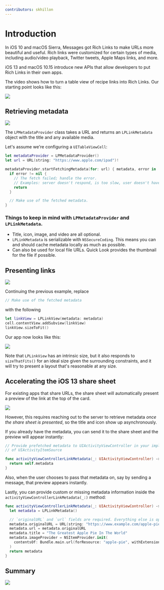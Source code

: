```yaml
---
contributors: skhillon
---
```


# Introduction
In iOS 10 and macOS Sierra, Messages got Rich Links to make URLs more beautiful and useful. Rich links were customized for certain types of media, including audio/video playback, Twitter tweets, Apple Maps links, and more.

iOS 13 and macOS 10.15 introduce new APIs that allow developers to put Rich Links in their own apps.

The video shows how to turn a table view of recipe links into Rich Links. Our starting point looks like this:

![][starting_point]

## Retrieving metadata
![][lp_metadata_diagram]

The `LPMetadataProvider` class takes a URL and returns an `LPLinkMetadata` object with the title and any available media.

Let's assume we're configuring a `UITableViewCell`:
```swift
let metadataProvider = LPMetadataProvider()
let url = URL(string: "https://www.apple.com/ipad")!

metadataProvider.startFetchingMetadata(for: url) { metadata, error in
  if error != nil {
    // The fetch failed; handle the error.
    // Examples: server doesn't respond, is too slow, user doesn't have network.
    return
  }

  // Make use of the fetched metadata.
}
```

### Things to keep in mind with `LPMetadataProvider` and `LPLinkMetadata`.
- Title, icon, image, and video are all optional.
- `LPLinkMetadata` is serializable with `NSSecureCoding`. This means you can and should cache metadata locally as much as possible.
- Can also be used for local file URLs. Quick Look provides the thumbnail for the file if possible.

## Presenting links
![][lp_link_view]

Continuing the previous example, replace

```swift
// Make use of the fetched metadata
```

with the following

```swift
let linkView = LPLinkView(metadata: metadata)
cell.contentView.addSubview(linkView)
linkView.sizeToFit()
```

Our app now looks like this:

![][rich_links]

Note that `LPLinkView` has an intrinsic size, but it also responds to `sizeThatFits()` for an ideal size given the surrounding constraints, and it will try to present a layout that's reasonable at any size.


## Accelerating the iOS 13 share sheet

For existing apps that share URLs, the share sheet will automatically present a preview of the link at the top of the card.

![][link_at_top]

However, this requires reaching out to the server to retrieve metadata *once the share sheet is presented*, so the title and icon show up asynchronously.

If you already have the metadata, you can send it to the share sheet and the preview will appear instantly:

```swift
// Provide prefetched metadata to UIActivityViewController in your implementation
// of UIActivityItemSource

func activityViewControllerLinkMetadata(_: UIActivityViewController) -> LPLinkMetadata? {
  return self.metadata
}
```

Also, when the user chooses to pass that metadata on, say by sending a message, that preview appears instantly.

Lastly, you can provide custom or missing metadata information inside the `activityViewControllerLinkMetadata(_:)` method:

```swift
func activityViewControllerLinkMetadata(_: UIActivityViewController) -> LPLinkMetadata? {
  let metadata = LPLinkMetadata()

  // `originalURL` and `url` fields are required. Everything else is optional.
  metadata.originalURL = URL(string: "https://www.example.com/apple-pie")
  metadata.url = metadata.originalURL
  metadata.title = "The Greatest Apple Pie In The World"
  metadata.imageProvider = NSItemProvider.init(
    contentsOf: Bundle.main.url(forResource: "apple-pie", withExtension: "jpg")
  )
  return metadata
}
```

## Summary
![][summary]


[starting_point]: ../../../images/notes/wwdc19/262/starting_point.png

[lp_metadata_diagram]: ../../../images/notes/wwdc19/262/lp_metadata_diagram.png

[lp_link_view]: ../../../images/notes/wwdc19/262/lp_link_view.png

[rich_links]: ../../../images/notes/wwdc19/262/rich_links.png

[link_at_top]: ../../../images/notes/wwdc19/262/link_at_top.png

[summary]: ../../../images/notes/wwdc19/262/summary.png
